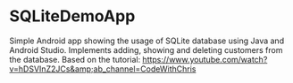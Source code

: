 # SQLiteDemoApp
Simple Android app showing the usage of SQLite database using Java and Android Studio. Implements adding, showing and deleting customers from the database. Based on the tutorial: https://www.youtube.com/watch?v=hDSVInZ2JCs&amp;ab_channel=CodeWithChris
